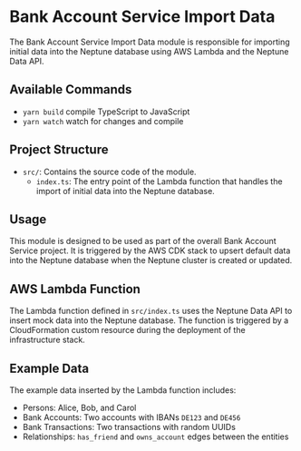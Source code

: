 # Bank Account Service Import Data

The Bank Account Service Import Data module is responsible for importing initial data into the Neptune database using AWS Lambda and the Neptune Data API.

## Available Commands

- `yarn build` compile TypeScript to JavaScript
- `yarn watch` watch for changes and compile

## Project Structure

- `src/`: Contains the source code of the module.
  - `index.ts`: The entry point of the Lambda function that handles the import of initial data into the Neptune database.

## Usage

This module is designed to be used as part of the overall Bank Account Service project. It is triggered by the AWS CDK stack to upsert default data into the Neptune database when the Neptune cluster is created or updated.

## AWS Lambda Function

The Lambda function defined in `src/index.ts` uses the Neptune Data API to insert mock data into the Neptune database. The function is triggered by a CloudFormation custom resource during the deployment of the infrastructure stack.

## Example Data

The example data inserted by the Lambda function includes:

- Persons: Alice, Bob, and Carol
- Bank Accounts: Two accounts with IBANs `DE123` and `DE456`
- Bank Transactions: Two transactions with random UUIDs
- Relationships: `has_friend` and `owns_account` edges between the entities